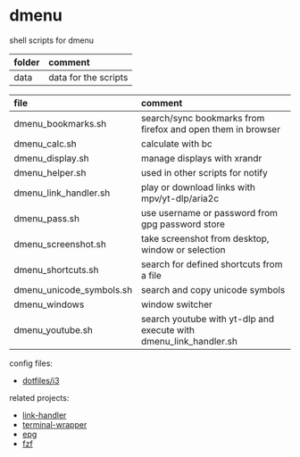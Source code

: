 # dmenu

shell scripts for dmenu

| folder | comment              |
| :----- | :------------------- |
| data   | data for the scripts |

| file                     | comment                                                           |
| :----------------------- | :---------------------------------------------------------------- |
| dmenu_bookmarks.sh       | search/sync bookmarks from firefox and open them in browser       |
| dmenu_calc.sh            | calculate with bc                                                 |
| dmenu_display.sh         | manage displays with xrandr                                       |
| dmenu_helper.sh          | used in other scripts for notify                                  |
| dmenu_link_handler.sh    | play or download links with mpv/yt-dlp/aria2c                     |
| dmenu_pass.sh            | use username or password from gpg password store                  |
| dmenu_screenshot.sh      | take screenshot from desktop, window or selection                 |
| dmenu_shortcuts.sh       | search for defined shortcuts from a file                          |
| dmenu_unicode_symbols.sh | search and copy unicode symbols                                   |
| dmenu_windows            | window switcher                                                   |
| dmenu_youtube.sh         | search youtube with yt-dlp and execute with dmenu_link_handler.sh |

config files:

- [dotfiles/i3](https://github.com/mrdotx/dotfiles/tree/master/.config/i3)

related projects:

- [link-handler](https://github.com/mrdotx/link-handler)
- [terminal-wrapper](https://github.com/mrdotx/terminal-wrapper)
- [epg](https://github.com/mrdotx/epg)
- [fzf](https://github.com/mrdotx/fzf)
